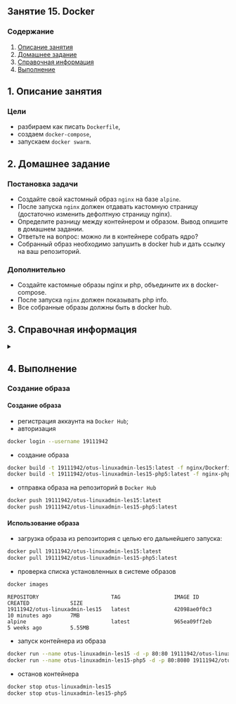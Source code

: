 ## Занятие 15. Docker
### Содержание
1. [Описание занятия](#description)  
2. [Домашнее задание](#homework)  
3. [Справочная информация](#info)  
4. [Выполнение](#exec)  

## 1. Описание занятия <a name="description"></a>
### Цели
- разбираем как писать `Dockerfile`,  
- создаем `docker-compose`,  
- запускаем `docker swarm`.  

## 2. Домашнее задание  <a name="homework"></a>
### Постановка задачи
- Создайте свой кастомный образ `nginx` на базе `alpine`.  
- После запуска `nginx` должен отдавать кастомную страницу (достаточно изменить дефолтную страницу nginx).  
- Определите разницу между контейнером и образом. Вывод опишите в домашнем задании.  
- Ответьте на вопрос: можно ли в контейнере собрать ядро?  
- Собранный образ необходимо запушить в docker hub и дать ссылку на ваш репозиторий.  
### Дополнительно
- Создайте кастомные образы nginx и php, объедините их в docker-compose.  
- После запуска `nginx` должен показывать php info.  
- Все собранные образы должны быть в docker hub.  

## 3. Справочная информация <a name="info"></a>  

<details>
   <summary></summary>
   
[www.docker.com](https://www.docker.com/)  
[Введение в Docker](https://docs.docker.com/get-started/)  
[Документация](https://docs.docker.com/engine/docker-overview/)  
[Dockerfile reference](https://docs.docker.com/engine/reference/builder/)

`Контейнер` - это не что иное, как работающий процесс, к которому применены некоторые дополнительные функции инкапсуляции, чтобы сохранить его изолированным от хоста и других контейнеров. Одним из наиболее важных аспектов изоляции контейнера является то, что каждый контейнер взаимодействует со своей собственной частной файловой системой; эта файловая система предоставлена образом Docker.  
`Образ` включает в себя все необходимое для запуска приложения - код или двоичный файл, среды выполнения, зависимости и любые другие требуемые объекты файловой системы.

`docker images` -- список всех установленных образов  
`docker pull image` - скачать образ image  
`docker ps`  
`docker ps -a` - список контейнеров    
`docker run -d -p port:port container_name` — запуск контейнера;  
`docker stop container_name`  
`docker logs container_name` - вывод логов контейнеров  
`docker inspect container_name` - информация по запущенному контейнеру  
`docker build -t dockerhub_login/reponame:ver`  
`docker push/pull`  
`docker exec -it container_name bash` 

`Docker-файл` — инструкции для `Docker` по настройке и запуску приложений. В `Docker-файле` находится описание базового образа, на котором построен контейнер. Одни из самых популярных образов — Python, Ubuntu и Alpine.
С помощью дополнительных слоёв в Docker-файле можно добавить необходимое ПО. Например, можно указать, что Dockerу нужно добавить библиотеки NumPy, Pandas и Scikit-learn.

Несколько Docker-инструкций

`FROM` — задаёт родительский (главный) образ;  
`LABEL` — добавляет метаданные для образа. Хорошее место для размещения информации об авторе;  
`ENV` — создаёт переменную окружения;
`RUN` — запускает команды, создаёт слой образа. Используется для установки пакетов и библиотек внутри контейнера;  
`COPY`  — копирует файлы и директории в контейнер;  
`ADD`  — делает всё то же, что и инструкция COPY. Но ещё может распаковывать локальные .tar файлы;  
`CMD` — указывает команду и аргументы для выполнения внутри контейнера. Параметры могут быть переопределены. Использоваться может только одна инструкция CMD;  
`WORKDIR` — устанавливает рабочую директорию для инструкции CMD и ENTRYPOINT;  
`ARG` — определяет переменную для передачи Docker’у во время сборки;  
`ENTRYPOINT` — предоставляет команды и аргументы для выполняющегося контейнера. Суть его несколько отличается от CMD;  
`EXPOSE` — открывает порт;  
`VOLUME` — создаёт точку подключения директории для добавления и хранения постоянных данных.  


</details>

## 4. Выполнение <a name="exec"></a>  
### Создание образа <a name="create"></a>  
#### Создание образа  
- регистрация аккаунта на `Docker Hub`;  
- авторизация  
```bash
docker login --username 19111942
```
- создание образа  
```bash
docker build -t 19111942/otus-linuxadmin-les15:latest -f nginx/Dockerfile .
docker build -t 19111942/otus-linuxadmin-les15-php5:latest -f nginx-php5/Dockerfile .
```
- отправка образа на репозиторий в `Docker Hub`
```bash
docker push 19111942/otus-linuxadmin-les15:latest
docker push 19111942/otus-linuxadmin-les15-php5:latest
```
#### Использование образа  
- загрузка образа из репозитория с целью его дальнейшего запуска:
```bash
docker pull 19111942/otus-linuxadmin-les15:latest
docker pull 19111942/otus-linuxadmin-les15-php5:latest
```
- проверка списка установленных в системе образов
```bash
docker images
```
```console
REPOSITORY                       TAG                 IMAGE ID            CREATED             SIZE
19111942/otus-linuxadmin-les15   latest              42098ae0f0c3        10 minutes ago      7MB
alpine                           latest              965ea09ff2eb        5 weeks ago         5.55MB
```
- запуск контейнера из образа
```bash
docker run --name otus-linuxadmin-les15 -d -p 80:80 19111942/otus-linuxadmin-les15:latest
docker run --name otus-linuxadmin-les15-php5 -d -p 80:8080 19111942/otus-linuxadmin-les15-php5:latest
```
- останов контейнера
```bash
docker stop otus-linuxadmin-les15
docker stop otus-linuxadmin-les15-php5
```
